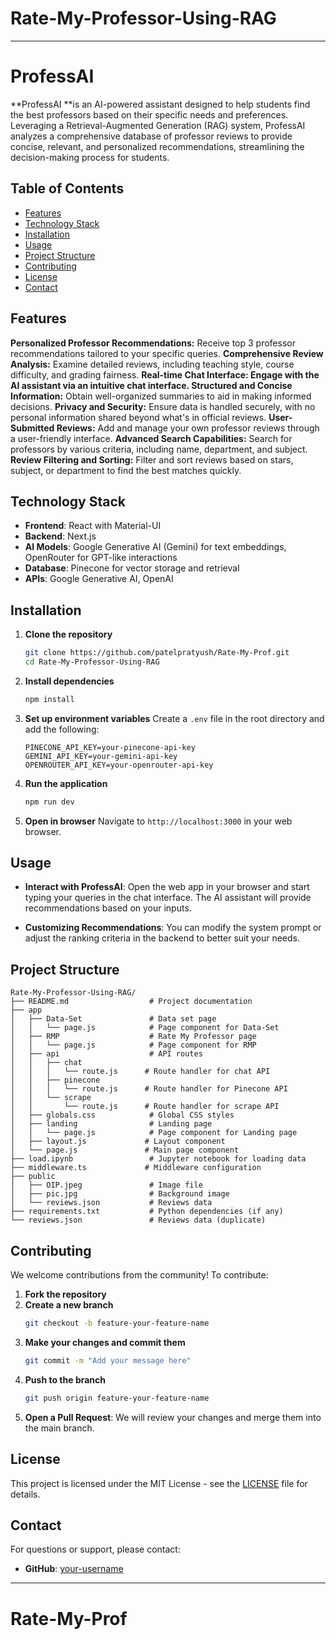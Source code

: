# Rate-My-Professor-Using-RAG

---

# ProfessAI

**ProfessAI **is an AI-powered assistant designed to help students find the best professors based on their specific needs and preferences. Leveraging a Retrieval-Augmented Generation (RAG) system, ProfessAI analyzes a comprehensive database of professor reviews to provide concise, relevant, and personalized recommendations, streamlining the decision-making process for students.


## Table of Contents

- [Features](#features)
- [Technology Stack](#technology-stack)
- [Installation](#installation)
- [Usage](#usage)
- [Project Structure](#project-structure)
- [Contributing](#contributing)
- [License](#license)
- [Contact](#contact)

## Features

**Personalized Professor Recommendations:** Receive top 3 professor recommendations tailored to your specific queries.
**Comprehensive Review Analysis:** Examine detailed reviews, including teaching style, course difficulty, and grading fairness.
**Real-time Chat Interface: Engage with the AI assistant via an intuitive chat interface.
Structured and Concise Information:** Obtain well-organized summaries to aid in making informed decisions.
**Privacy and Security:** Ensure data is handled securely, with no personal information shared beyond what's in official reviews.
**User-Submitted Reviews:** Add and manage your own professor reviews through a user-friendly interface.
**Advanced Search Capabilities:** Search for professors by various criteria, including name, department, and subject.
**Review Filtering and Sorting:** Filter and sort reviews based on stars, subject, or department to find the best matches quickly.

## Technology Stack

- **Frontend**: React with Material-UI
- **Backend**: Next.js
- **AI Models**: Google Generative AI (Gemini) for text embeddings, OpenRouter for GPT-like interactions
- **Database**: Pinecone for vector storage and retrieval
- **APIs**: Google Generative AI, OpenAI

## Installation

1. **Clone the repository**
   ```bash
   git clone https://github.com/patelpratyush/Rate-My-Prof.git
   cd Rate-My-Professor-Using-RAG
   ```

2. **Install dependencies**
   ```bash
   npm install
   ```

3. **Set up environment variables**
   Create a `.env` file in the root directory and add the following:
   ```env
   PINECONE_API_KEY=your-pinecone-api-key
   GEMINI_API_KEY=your-gemini-api-key
   OPENROUTER_API_KEY=your-openrouter-api-key
   ```

4. **Run the application**
   ```bash
   npm run dev
   ```

5. **Open in browser**
   Navigate to `http://localhost:3000` in your web browser.

## Usage

- **Interact with ProfessAI**: Open the web app in your browser and start typing your queries in the chat interface. The AI assistant will provide recommendations based on your inputs.

- **Customizing Recommendations**: You can modify the system prompt or adjust the ranking criteria in the backend to better suit your needs.

## Project Structure

```plaintext
Rate-My-Professor-Using-RAG/
├── README.md                  # Project documentation
├── app
│   ├── Data-Set               # Data set page
│   │   └── page.js            # Page component for Data-Set
│   ├── RMP                    # Rate My Professor page
│   │   └── page.js            # Page component for RMP
│   ├── api                    # API routes
│   │   ├── chat
│   │   │   └── route.js      # Route handler for chat API
│   │   ├── pinecone
│   │   │   └── route.js      # Route handler for Pinecone API
│   │   └── scrape
│   │       └── route.js      # Route handler for scrape API
│   ├── globals.css            # Global CSS styles
│   ├── landing                # Landing page
│   │   └── page.js            # Page component for Landing page
│   ├── layout.js             # Layout component
│   └── page.js               # Main page component
├── load.ipynb                 # Jupyter notebook for loading data
├── middleware.ts             # Middleware configuration
├── public
│   ├── OIP.jpeg               # Image file
│   ├── pic.jpg                # Background image
│   └── reviews.json           # Reviews data
├── requirements.txt           # Python dependencies (if any)
└── reviews.json               # Reviews data (duplicate)
```

## Contributing

We welcome contributions from the community! To contribute:

1. **Fork the repository**
2. **Create a new branch**
   ```bash
   git checkout -b feature-your-feature-name
   ```
3. **Make your changes and commit them**
   ```bash
   git commit -m "Add your message here"
   ```
4. **Push to the branch**
   ```bash
   git push origin feature-your-feature-name
   ```
5. **Open a Pull Request**: We will review your changes and merge them into the main branch.

## License

This project is licensed under the MIT License - see the [LICENSE](LICENSE) file for details.

## Contact

For questions or support, please contact:

- **GitHub**: [your-username](https://github.com/MOHAMMED-IQRAMUL)

---
# Rate-My-Prof
